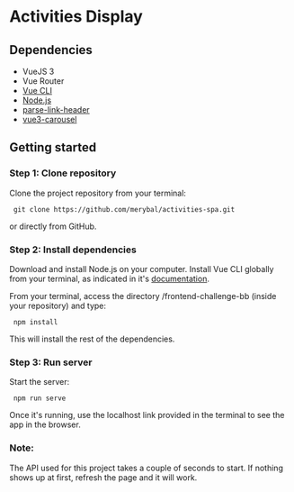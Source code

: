 # Activities Display

## Dependencies
- VueJS 3
- Vue Router
- [Vue CLI](https://cli.vuejs.org/)
- [Node.js](https://nodejs.org/es/)
- [parse-link-header](https://www.npmjs.com/package/parse-link-header)
- [vue3-carousel](https://www.npmjs.com/package/vue3-carousel)

## Getting started

### Step 1: Clone repository
Clone the project repository from your terminal:
```
 git clone https://github.com/merybal/activities-spa.git
```
or directly from GitHub.

### Step 2: Install dependencies
Download and install Node.js on your computer.
Install Vue CLI globally from your terminal, as indicated in it's [documentation](https://cli.vuejs.org/). 

From your terminal, access the directory /frontend-challenge-bb (inside your repository) and type:
```
 npm install
```
This will install the rest of the dependencies.

### Step 3: Run server
Start the server:
```
 npm run serve
```
Once it's running, use the localhost link provided in the terminal to see the app in the browser. 

### Note:
The API used for this project takes a couple of seconds to start. If nothing shows up at first, refresh the page and it will work.
